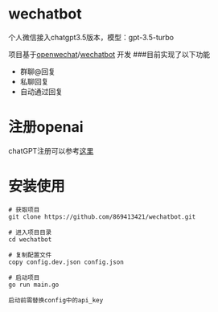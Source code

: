 # wechatbot
个人微信接入chatgpt3.5版本，模型：gpt-3.5-turbo

项目基于[openwechat](https://github.com/eatmoreapple/openwechat)/[wechatbot](https://github.com/djun/wechatbot)
开发
###目前实现了以下功能
 + 群聊@回复
 + 私聊回复
 + 自动通过回复
 
# 注册openai
chatGPT注册可以参考[这里](https://juejin.cn/post/7173447848292253704)

# 安装使用
````
# 获取项目
git clone https://github.com/869413421/wechatbot.git

# 进入项目目录
cd wechatbot

# 复制配置文件
copy config.dev.json config.json

# 启动项目
go run main.go

启动前需替换config中的api_key

